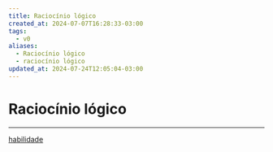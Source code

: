 ```yaml
---
title: Raciocínio lógico
created_at: 2024-07-07T16:28:33-03:00
tags:
  - v0
aliases:
  - Raciocínio lógico
  - raciocínio lógico
updated_at: 2024-07-24T12:05:04-03:00
---
```

# Raciocínio lógico
----
[habilidade](../../../sementes/2024/07/2024-07-07-Habilidade.md)
